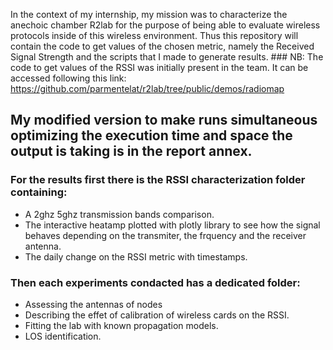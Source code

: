 In the context of my internship, my mission was to characterize the anechoic chamber R2lab for the purpose of being able
to evaluate wireless protocols inside of this wireless environment. Thus this repository will contain the code to get values of 
the chosen metric, 
namely the Received Signal Strength and the scripts that I made to generate results. ### NB: The code to get values of the RSSI was
initially present in the team. It can be accessed following this link: https://github.com/parmentelat/r2lab/tree/public/demos/radiomap
## My modified version to make runs simultaneous optimizing the execution time and space the output is taking is in the report annex. 
### For the results first there is the RSSI characterization folder containing: 
* A 2ghz 5ghz transmission bands comparison.
* The interactive heatamp plotted with plotly library to see how the signal behaves depending on the transmiter, 
the frquency and the receiver antenna. 
* The daily change on the RSSI metric with timestamps. 
### Then each experiments condacted has a dedicated folder:
* Assessing the antennas of nodes 
* Describing the effet of calibration of wireless cards on the RSSI. 
* Fitting the lab with known propagation models.
* LOS identification. 
